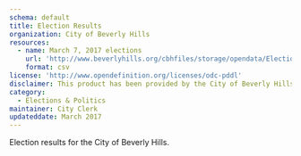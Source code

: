 ```yaml
---
schema: default
title: Election Results
organization: City of Beverly Hills
resources:
  - name: March 7, 2017 elections
    url: 'http://www.beverlyhills.org/cbhfiles/storage/opendata/ElectionMarch2017.csv'
    format: csv
license: 'http://www.opendefinition.org/licenses/odc-pddl'
disclaimer: This product has been provided by the City of Beverly Hills on as as-is basis for informational purposes. No warranty is made by the City of Beverly Hills regarding specific accuracy, completeness, or fitness for any particular purpose or use of any data made available on the City’s Open Data Portal. The City reserves the right to discontinue availability of content on the Open Data Portal at any time and for any reason. 
category:
  - Elections & Politics
maintainer: City Clerk
updateddate: March 2017
---
```

Election results for the City of Beverly Hills.
